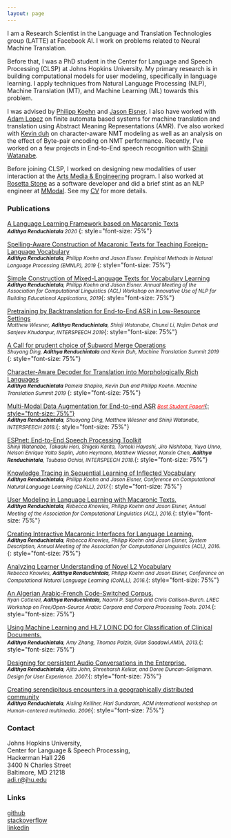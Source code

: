 ```yaml
---
layout: page
---
```

I am a Research Scientist in the Language and Translation Technologies group (LATTE) at Facebook AI. I work on problems related to Neural Machine Translation. 

Before that, I was a PhD student in the Center for Language and Speech Processing (CLSP) at Johns Hopkins University. My primary research is in building computational models for user modeling, specifically in language learning. I apply techniques from Natural Language Processing (NLP), Machine Translation (MT), and Machine Learning (ML) towards this problem. 

I was advised by [Philipp Koehn](http://www.cs.jhu.edu/~phi/) and [Jason Eisner](http://www.cs.jhu.edu/~jason/). I also have worked with [Adam Lopez](http://alopez.github.io/) on finite automata based systems for machine translation and translation using Abstract Meaning Representations (AMR). I've also worked with [Kevin duh](http://cs.jhu.edu/~kevinduh/) on character-aware NMT modeling as well as an analysis on the effect of Byte-pair encoding on NMT performance. Recently, I've worked on a few projects in End-to-End speech recognition with [Shinji Watanabe](https://sites.google.com/view/shinjiwatanabe).

Before joining CLSP, I worked on designing new modalities of user interaction at the [Arts Media & Engineering](https://artsmediaengineering.asu.edu/) program. I also worked at [Rosetta Stone](http://www.rosettastone.com/) as a software developer and did a brief stint as an NLP engineer at [MModal](https://mmodal.com/). See my [CV](https://nbviewer.jupyter.org/github/arendu/arendu.github.io/blob/master/images/resume_6_17_2019.pdf) for more details.

### Publications
[A Language Learning Framework based on Macaronic Texts](images/arendu_thesis_really_fixed.pdf)   
*<small>**Adithya Renduchintala** 2020 </small>*{: style="font-size: 75%"}

[Spelling-Aware Construction of Macaronic Texts for Teaching Foreign-Language Vocabulary](https://www.aclweb.org/anthology/D19-1679)   
*<small>**Adithya Renduchintala**, Philipp Koehn and Jason Eisner. Empirical Methods in Natural Language Processing (EMNLP), 2019 </small>*{: style="font-size: 75%"}

[Simple Construction of Mixed-Language Texts for Vocabulary Learning](https://www.aclweb.org/anthology/W19-4439)  
*<small>**Adithya Renduchintala**, Philipp Koehn and Jason Eisner. Annual Meeting of the Association for Computational Linguistics (ACL) Workshop on Innovative Use of NLP for Building Educational Applications, 2019</small>*{: style="font-size: 75%"}

[ Pretraining by Backtranslation for End-to-End ASR in Low-Resource Settings ](https://github.com/arendu/arendu.github.io/raw/master/images/PSDA_MMDA.pdf)  
*<small>Matthew Wiesner, **Adithya Renduchintala**, Shinji Watanabe, Chunxi Li, Najim Dehak and Sanjeev Khudanpur, INTERSPEECH 2019</small>*{: style="font-size: 75%"}

[A Call for prudent choice of Subword Merge Operations](https://www.aclweb.org/anthology/W19-6620)  
*<small>Shuyang Ding, **Adithya Renduchintala** and Kevin Duh, Machine Translation Summit 2019 </small>*{: style="font-size: 75%"}  

[Character-Aware Decoder for Translation into Morphologically Rich Languages](https://www.aclweb.org/anthology/W19-6624)  
*<small>**Adithya Renduchintala** Pamela Shapiro, Kevin Duh and Philipp Koehn. Machine Translation Summit 2019 </small>*{: style="font-size: 75%"}  

[Multi-Modal Data Augmentation for End-to-end ASR](https://www.isca-speech.org/archive/Interspeech_2018/abstracts/2456.html)
[*<small><span style="color:red">Best Student Paper!</span></small>*{: style="font-size: 75%"}](https://www.clsp.jhu.edu/2018/09/06/clsp-students-win-best-student-paper-award-at-interspeech-2018/)  
*<small>**Adithya Renduchintala**, Shuoyang Ding, Matthew Wiesner and Shinji Watanabe, INTERSPEECH 2018.</small>*{: style="font-size: 75%"}  

[ESPnet: End-to-End Speech Processing Toolkit](https://www.isca-speech.org/archive/Interspeech_2018/abstracts/1456.html)  
*<small>Shinji Watanabe, Takaaki Hori, Shigeki Karita, Tomoki Hayashi, Jiro Nishitoba, Yuya Unno, Nelson Enrique Yalta Soplin, Jahn Heymann, Matthew Wiesner, Nanxin Chen, **Adithya Renduchintala**, Tsubasa Ochiai, INTERSPEECH 2018.</small>*{: style="font-size: 75%"}  

[Knowledge Tracing in Sequential Learning of Inflected Vocabulary](https://www.aclweb.org/anthology/K17-1025)  
*<small>**Adithya Renduchintala**, Philipp Koehn and Jason Eisner, Conference on Computational Natural Language Learning (CoNLL), 2017.</small>*{: style="font-size: 75%"}  

[User Modeling in Language Learning with Macaronic Texts.](http://aclweb.org/anthology/P/P16/P16-1175.pdf)  
*<small>**Adithya Renduchintala**, Rebecca Knowles, Philipp Koehn and Jason Eisner, Annual Meeting of the Association for Computational Linguistics (ACL), 2016.</small>*{: style="font-size: 75%"}  

[Creating Interactive Macaronic Interfaces for Language Learning.](http://aclweb.org/anthology/P/P16/P16-4023.pdf)  
*<small>**Adithya Renduchintala**, Rebecca Knowles, Philipp Koehn and Jason Eisner, System Description, Annual Meeting of the Association for Computational Linguistics (ACL), 2016.</small>*{: style="font-size: 75%"}   

[Analyzing Learner Understanding of Novel L2 Vocabulary](http://aclweb.org/anthology/K/K16/K16-1013.pdf)  
*<small>Rebecca Knowles, **Adithya Renduchintala**, Philipp Koehn and Jason Eisner, Conference on Computational Natural Language Learning (CoNLL), 2016.</small>*{: style="font-size: 75%"}   

[An Algerian Arabic-French Code-Switched Corpus.](https://ryancotterell.github.io/papers/cotterell+al.osact14.pdf)  
*<small>Ryan Cotterell, **Adithya Renduchintala**, Naomi P. Saphra and Chris Callison-Burch. LREC Workshop on Free/Open-Source Arabic Corpora and Corpora Processing Tools. 2014.</small>*{: style="font-size: 75%"}   

[Using Machine Learning and HL7 LOINC DO for Classification of Clinical Documents.](https://knowledge.amia.org/amia-55142-a2013e-1.580047/t-06-1.582200/f-006-1.582201/a-439-1.582683/a-440-1.582680?qr=1)  
*<small>**Adithya Renduchintala**, Amy Zhang, Thomas Polzin, Gilan Saadawi.AMIA, 2013.</small>*{: style="font-size: 75%"}   

[Designing for persistent Audio Conversations in the Enterprise.](http://dl.acm.org/citation.cfm?doid=1389908.1389923)  
*<small>**Adithya Renduchintala**, Ajita John, Shreeharsh Kelkar, and Doree Duncan-Seligmann. Design for User Experience. 2007.</small>*{: style="font-size: 75%"}   

[Creating serendipitous encounters in a geographically distributed community](http://sundaram.cs.illinois.edu/pubs/2006/hcm17-Renduchintala.pdf)  
*<small>**Adithya Renduchintala**, Aisling Kelliher, Hari Sundaram, ACM international workshop on Human-centered multimedia. 2006</small>*{: style="font-size: 75%"}   

### Contact
Johns Hopkins University,   
Center for Language & Speech Processing,   
Hackerman Hall 226   
3400 N Charles Street   
Baltimore, MD 21218   
[adi.r@jhu.edu](mailto:adi.r@jhu.edu)  

### Links
[github](https://github.com/arendu)  
[stackoverflow](https://stackoverflow.com/users/2320784/a-d?tab=profile)  
[linkedin](https://www.linkedin.com/in/adithyarenduchintala)  
